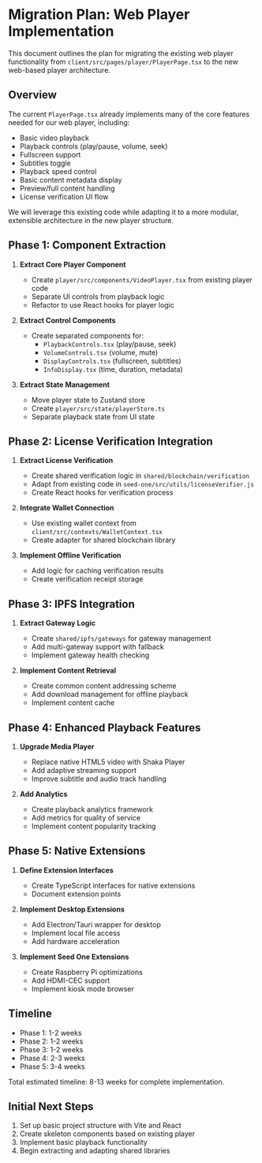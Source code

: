 # Migration Plan: Web Player Implementation

This document outlines the plan for migrating the existing web player functionality from `client/src/pages/player/PlayerPage.tsx` to the new web-based player architecture.

## Overview

The current `PlayerPage.tsx` already implements many of the core features needed for our web player, including:

- Basic video playback
- Playback controls (play/pause, volume, seek)
- Fullscreen support
- Subtitles toggle
- Playback speed control
- Basic content metadata display
- Preview/full content handling
- License verification UI flow

We will leverage this existing code while adapting it to a more modular, extensible architecture in the new player structure.

## Phase 1: Component Extraction

1. **Extract Core Player Component**
   - Create `player/src/components/VideoPlayer.tsx` from existing player code
   - Separate UI controls from playback logic
   - Refactor to use React hooks for player logic

2. **Extract Control Components**
   - Create separated components for:
     - `PlaybackControls.tsx` (play/pause, seek)
     - `VolumeControls.tsx` (volume, mute)
     - `DisplayControls.tsx` (fullscreen, subtitles)
     - `InfoDisplay.tsx` (time, duration, metadata)

3. **Extract State Management**
   - Move player state to Zustand store
   - Create `player/src/state/playerStore.ts`
   - Separate playback state from UI state

## Phase 2: License Verification Integration

1. **Extract License Verification**
   - Create shared verification logic in `shared/blockchain/verification`
   - Adapt from existing code in `seed-one/src/utils/licenseVerifier.js`
   - Create React hooks for verification process

2. **Integrate Wallet Connection**
   - Use existing wallet context from `client/src/contexts/WalletContext.tsx` 
   - Create adapter for shared blockchain library

3. **Implement Offline Verification**
   - Add logic for caching verification results
   - Create verification receipt storage

## Phase 3: IPFS Integration

1. **Extract Gateway Logic**
   - Create `shared/ipfs/gateways` for gateway management
   - Add multi-gateway support with fallback
   - Implement gateway health checking

2. **Implement Content Retrieval**
   - Create common content addressing scheme
   - Add download management for offline playback
   - Implement content cache

## Phase 4: Enhanced Playback Features

1. **Upgrade Media Player**
   - Replace native HTML5 video with Shaka Player
   - Add adaptive streaming support
   - Improve subtitle and audio track handling

2. **Add Analytics**
   - Create playback analytics framework
   - Add metrics for quality of service
   - Implement content popularity tracking

## Phase 5: Native Extensions

1. **Define Extension Interfaces**
   - Create TypeScript interfaces for native extensions
   - Document extension points

2. **Implement Desktop Extensions**
   - Add Electron/Tauri wrapper for desktop
   - Implement local file access
   - Add hardware acceleration

3. **Implement Seed One Extensions**
   - Create Raspberry Pi optimizations
   - Add HDMI-CEC support
   - Implement kiosk mode browser

## Timeline

- Phase 1: 1-2 weeks
- Phase 2: 1-2 weeks
- Phase 3: 1-2 weeks
- Phase 4: 2-3 weeks
- Phase 5: 3-4 weeks

Total estimated timeline: 8-13 weeks for complete implementation.

## Initial Next Steps

1. Set up basic project structure with Vite and React
2. Create skeleton components based on existing player
3. Implement basic playback functionality
4. Begin extracting and adapting shared libraries 